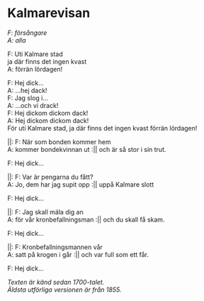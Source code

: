 # Kalmarevisan
*F: försångare*  
*A: alla*  

F: Uti Kalmare stad  
ja där finns det ingen kvast  
A: förrän lördagen!  

F: Hej dick...  
A: ...hej dack!  
F: Jag slog i...  
A: ...och vi drack!  
F: Hej dickom dickom dack!  
A: Hej dickom dickom dack!  
För uti Kalmare stad, ja där finns det ingen kvast förrän lördagen!  

||: F: När som bonden kommer hem  
A: kommer bondekvinnan ut :|| och är så stor i sin trut.  

F: Hej dick...  

||: F: Var är pengarna du fått?  
A: Jo, dem har jag supit opp :|| uppå Kalmare slott  

F: Hej dick...  

||: F: Jag skall mäla dig an  
A: för vår kronbefallningsman :|| och du skall få skam.  

F: Hej dick...  

||: F: Kronbefallningsmannen vår  
A: satt på krogen i går :|| och var full som ett får.  

F: Hej dick...  

*Texten är känd sedan 1700-talet.  
Äldsta utförliga versionen är från 1855.*  